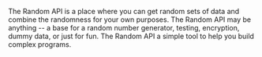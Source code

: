 The Random API is a place where you can get random sets of data and combine
the randomness for your own purposes. The Random API may be anything -- a base
for a random number generator, testing, encryption, dummy data, or just for 
fun. The Random API a simple tool to help you build complex programs.